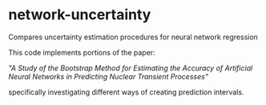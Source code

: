 # network-uncertainty
Compares uncertainty estimation procedures for neural network regression

This code implements portions of the paper:

<em>"A Study of the Bootstrap Method for Estimating the Accuracy of Artificial Neural
Networks in Predicting Nuclear Transient Processes"</em>

specifically investigating different ways of creating prediction intervals.
